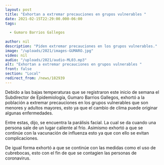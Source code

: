 ```yaml
---
layout: post
title: "Exhortan a extremar precauciones en grupos vulnerables "
date: 2021-02-15T22:29:00.000-06:00
tags:
  
  - Gumaro Barrios Gallegos
  
author: nil
description: "Piden extremar precauciones en los grupos vulnerables."
image: "/uploads/2021/images-GUMARO.jpg"
video: nil
audio: "/uploads/2021/audio-ML03.mp3"
alt: "Exhortan a extremar precauciones en grupos vulnerables "
front: false
section: "Local"
redirect_from: /news/182939
---
```


Debido a las bajas temperaturas que se registraron este inicio de semana el Subdirector de Epidemiología, Gumaro Barrios Gallegos, exhortó a la población a extremar precauciones en los grupos vulnerables que son menores y adultos mayores, esto ya que el cambio de clima puede originar algunas enfermedades.

Entre estas, dijo, se encuentra la parálisis facial. La cual se da cuando una persona sale de un lugar caliente al frío. Asimismo exhortó a que se continúe con la vacunación de influenza esto ya que con ello se evitan complicaciones.

De igual forma exhortó a que se continúe con las medidas como el uso de cubrebocas, esto con el fin de que se contagien las personas de coronavirus. 

